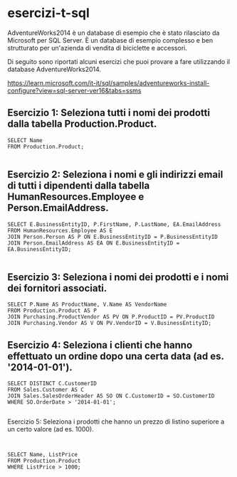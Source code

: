 # esercizi-t-sql

AdventureWorks2014 è un database di esempio che è stato rilasciato da Microsoft per SQL Server. È un database di esempio complesso e ben strutturato per un'azienda di vendita di biciclette e accessori.


Di seguito sono riportati alcuni esercizi che puoi provare a fare utilizzando il database AdventureWorks2014.

https://learn.microsoft.com/it-it/sql/samples/adventureworks-install-configure?view=sql-server-ver16&tabs=ssms

##     Esercizio 1: Seleziona tutti i nomi dei prodotti dalla tabella Production.Product.


```
SELECT Name
FROM Production.Product;


```


##     Esercizio 2: Seleziona i nomi e gli indirizzi email di tutti i dipendenti dalla tabella HumanResources.Employee e Person.EmailAddress.


```
SELECT E.BusinessEntityID, P.FirstName, P.LastName, EA.EmailAddress
FROM HumanResources.Employee AS E
JOIN Person.Person AS P ON E.BusinessEntityID = P.BusinessEntityID
JOIN Person.EmailAddress AS EA ON E.BusinessEntityID = EA.BusinessEntityID;


```


## Esercizio 3: Seleziona i nomi dei prodotti e i nomi dei fornitori associati.

```
SELECT P.Name AS ProductName, V.Name AS VendorName
FROM Production.Product AS P
JOIN Purchasing.ProductVendor AS PV ON P.ProductID = PV.ProductID
JOIN Purchasing.Vendor AS V ON PV.VendorID = V.BusinessEntityID;
```

## Esercizio 4: Seleziona i clienti che hanno effettuato un ordine dopo una certa data (ad es. '2014-01-01').


```
SELECT DISTINCT C.CustomerID
FROM Sales.Customer AS C
JOIN Sales.SalesOrderHeader AS SO ON C.CustomerID = SO.CustomerID
WHERE SO.OrderDate > '2014-01-01';


```


Esercizio 5: Seleziona i prodotti che hanno un prezzo di listino superiore a un certo valore (ad es. 1000).

```


SELECT Name, ListPrice
FROM Production.Product
WHERE ListPrice > 1000;

```









